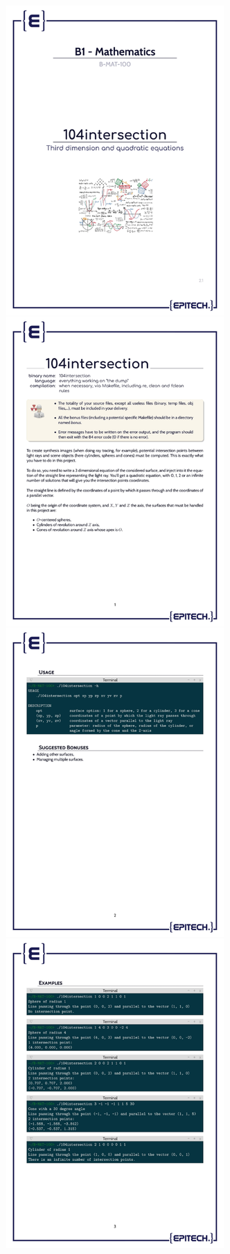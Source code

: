 <p align="center">
    <img src="bonus\images\B-MAT-100_104intersection-1.jpg">
    <img src="bonus\images\B-MAT-100_104intersection-2.jpg">
    <img src="bonus\images\B-MAT-100_104intersection-3.jpg">
    <img src="bonus\images\B-MAT-100_104intersection-4.jpg">
</p>
